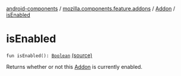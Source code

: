 [android-components](../../index.md) / [mozilla.components.feature.addons](../index.md) / [Addon](index.md) / [isEnabled](./is-enabled.md)

# isEnabled

`fun isEnabled(): `[`Boolean`](https://kotlinlang.org/api/latest/jvm/stdlib/kotlin/-boolean/index.html) [(source)](https://github.com/mozilla-mobile/android-components/blob/master/components/feature/addons/src/main/java/mozilla/components/feature/addons/Addon.kt#L117)

Returns whether or not this [Addon](index.md) is currently enabled.


